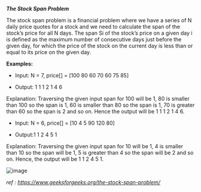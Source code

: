 ***The Stock Span Problem***

The stock span problem is a financial problem where we have a series of N daily price quotes for a stock and we need to calculate the span of the stock’s price for all N days. The span Si of the stock’s price on a given day i is defined as the maximum number of consecutive days just before the given day, for which the price of the stock on the current day is less than or equal to its price on the given day. 

**Examples:**

+ Input: N = 7, price[] = [100 80 60 70 60 75 85]

- Output: 1 1 1 2 1 4 6

Explanation: Traversing the given input span for 100 will be 1, 80 is smaller than 100 so the span is 1, 60 is smaller than 80 so the span is 1, 70 is greater than 60 so the span is 2 and so on. Hence the output will be 1 1 1 2 1 4 6.

+ Input: N = 6, price[] = [10 4 5 90 120 80]

- Output:1 1 2 4 5 1

Explanation: Traversing the given input span for 10 will be 1, 4 is smaller than 10 so the span will be 1, 5 is greater than 4 so the span will be 2 and so on. Hence, the output will be 1 1 2 4 5 1.




 
![image](https://github.com/lielocks/algorithm/assets/107406265/27c8ec37-8eaf-41c6-94ad-674b53c00b16)


_ref : https://www.geeksforgeeks.org/the-stock-span-problem/_
